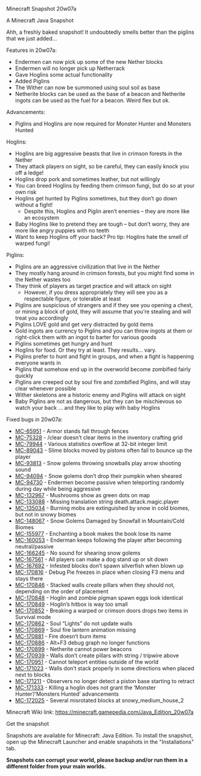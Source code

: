 
Minecraft Snapshot 20w07a

A Minecraft Java Snapshot

Ahh, a freshly baked snapshot! It undoubtedly smells better than the piglins that we just added...

Features in 20w07a:

   * Endermen can now pick up some of the new Nether blocks
   * Endermen will no longer pick up Netherrack
   * Gave Hoglins some actual functionality
   * Added Piglins
   * The Wither can now be summoned using soul soil as base
   * Netherite blocks can be used as the base of a beacon and Netherite ingots can be used as the fuel for a beacon. Weird flex but ok.
  

Advancements:

   * Piglins and Hoglins are now required for Monster Hunter and Monsters Hunted

Hoglins:

   * Hoglins are big aggressive beasts that live in crimson forests in the Nether
   * They attack players on sight, so be careful, they can easily knock you off a ledge!
   * Hoglins drop pork and sometimes leather, but not willingly
   * You can breed Hoglins by feeding them crimson fungi, but do so at your own risk
   * Hoglins get hunted by Piglins sometimes, but they don’t go down without a fight!
     * Despite this, Hoglins and Piglin aren’t enemies – they are more like an ecosystem
   * Baby Hoglins like to pretend they are tough – but don’t worry, they are more like angry puppies with no teeth
   * Want to keep Hoglins off your back? Pro tip: Hoglins hate the smell of warped fungi!

Piglins:

   * Piglins are an aggressive civilization that live in the Nether
   * They mostly hang around in crimson forests, but you might find
    some in the Nether wastes too
   * They think of players as target practice and will attack on sight
     * However, if you dress appropriately they will see you as a respectable figure, or tolerable at least
   * Piglins are suspicious of strangers and if they see you opening a chest, or mining a block of gold, they will assume that you’re stealing and will treat you accordingly
  *  Piglins LOVE gold and get very distracted by gold items
  *  Gold ingots are currency to Piglins and you can throw ingots at them or right-click them with an  ingot to barter for various goods
  *  Piglins sometimes get hungry and hunt
  *  Hoglins for food. Or they try at least. They results… vary.
  *  Piglins prefer to hunt and fight in groups, and when a fight is happening everyone wants in
  * Piglins that somehow end up in the overworld become zombified fairly quickly
  *  Piglins are creeped out by soul fire and zombified Piglins, and will stay clear whenever possible
  *  Wither skeletons are a historic enemy and Piglins will attack on sight
  *  Baby Piglins are not as dangerous, but they can be mischievous so watch your back
    … and they like to play with baby Hoglins

Fixed bugs in 20w07a:

  *  [MC-65951]() - Armor stands fall through fences
  *  [MC-75328]() - /clear doesn’t clear items in the inventory crafting grid
  *  [MC-79944]() - Various statistics overflow at 32-bit integer limit
  *  [MC-89043]() - Slime blocks moved by pistons often fail to bounce up the player
  *  [MC-93813]() - Snow golems throwing snowballs play arrow shooting sound
  *  [MC-94094]() - Snow golems don’t drop their pumpkin when sheared
  *  [MC-94730]() - Endermen become passive when teleporting randomly during day while being aggressive
  *  [MC-132967]() - Mushrooms show as green dots on map
  *  [MC-133088]() - Missing translation string death.attack.magic.player
  *  [MC-135034]() - Burning mobs are extinguished by snow in cold biomes, but not in snowy biomes
  *  [MC-148067]() - Snow Golems Damaged by Snowfall in Mountain/Cold Biomes
  *  [MC-155977]() - Enchanting a book makes the book lose its name
  *  [MC-160053]() - Enderman keeps following the player after becoming neutral/passive
  *  [MC-166245]() - No sound for shearing snow golems
  *  [MC-167561]() - All players can make a dog stand up or sit down
  *  [MC-167692]() - Infested blocks don’t spawn silverfish when blown up
  *  [MC-170816]() - Debug Pie freezes in place when closing F3 menu and stays there
  *  [MC-170846]() - Stacked walls create pillars when they should not, depending on the order of placement
  *  [MC-170848]() - Hoglin and zombie pigman spawn eggs look identical
  *  [MC-170849]() - Hoglin’s hitbox is way too small
  *  [MC-170852]() - Breaking a warped or crimson doors drops two items in Survival mode
  *  [MC-170862]() - Soul “Lights” do not update walls
  *  [MC-170869]() - Soul fire lantern animation missing
  *  [MC-170881]() - Fire doesn’t burn items
  *  [MC-170886]() - Alt+F3 debug graph no longer functions
  *  [MC-170899]() - Netherite cannot power beacons
  *  [MC-170939]() - Walls don’t create pillars with string / tripwire above
  *  [MC-170951]() - Cannot teleport entities outside of the world
  *  [MC-171023]() - Walls don’t stack properly in some directions when placed next to blocks
  *  [MC-171211]() - Observers no longer detect a piston base starting to retract
  *  [MC-171333]() - Killing a hoglin does not grant the ‘Monster Hunter’/‘Monsters Hunted’ advancements
  *  [MC-172025]() - Several misrotated blocks at snowy_medium_house_2

Minecraft Wiki link: https://minecraft.gamepedia.com/Java_Edition_20w07a

Get the snapshot

Snapshots are available for Minecraft: Java Edition. To install the snapshot, open up the Minecraft Launcher and enable snapshots in the "Installations" tab.

**Snapshots can corrupt your world, please backup and/or run them in a different folder from your main worlds.**
